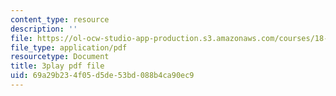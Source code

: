 ```yaml
---
content_type: resource
description: ''
file: https://ol-ocw-studio-app-production.s3.amazonaws.com/courses/18-085-computational-science-and-engineering-i-fall-2008/69a29b234f05d5de53bd088b4ca90ec9_StnOg-q2tS8.pdf
file_type: application/pdf
resourcetype: Document
title: 3play pdf file
uid: 69a29b23-4f05-d5de-53bd-088b4ca90ec9
---
```

